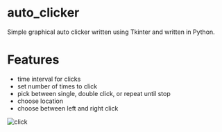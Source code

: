 auto_clicker
============
Simple graphical auto clicker written using Tkinter and written in Python.

# Features 
- time interval for clicks
- set number of times to click
- pick between single, double click, or repeat until stop
- choose location 
- choose between left and right click


![click](https://user-images.githubusercontent.com/69723902/169711698-d5970d94-59f8-4361-a17f-ab2d0b8d9ca2.png)
